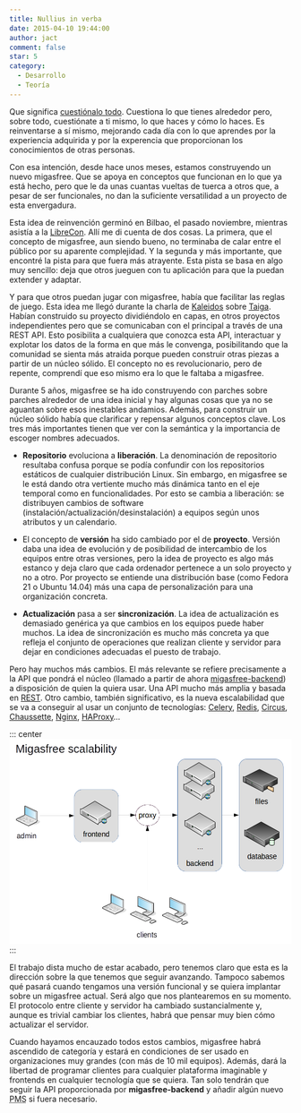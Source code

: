 ```yaml
---
title: Nullius in verba
date: 2015-04-10 19:44:00
author: jact
comment: false
star: 5
category:
  - Desarrollo
  - Teoría
---
```


Que significa [cuestiónalo todo](https://royalsociety.org/about-us/history/). Cuestiona lo que tienes alrededor pero, sobre todo, cuestiónate a ti mismo, lo que haces y cómo lo haces. Es reinventarse a sí mismo, mejorando cada día con lo que aprendes por la experiencia adquirida y por la experencia que proporcionan los conocimientos de otras personas.

<!-- more -->

Con esa intención, desde hace unos meses, estamos construyendo un nuevo migasfree. Que se apoya en conceptos que funcionan en lo que ya está hecho, pero que le da unas cuantas vueltas de tuerca a otros que, a pesar de ser funcionales, no dan la suficiente versatilidad a un proyecto de esta envergadura.

Esta idea de reinvención germinó en Bilbao, el pasado noviembre, mientras asistía a la [LibreCon](http://www.librecon.io/). Allí me di cuenta de dos cosas. La primera, que el concepto de migasfree, aun siendo bueno, no terminaba de calar entre el público por su aparente complejidad. Y la segunda y más importante, que encontré la pista para que fuera más atrayente. Esta pista se basa en algo muy sencillo: deja que otros jueguen con tu aplicación para que la puedan extender y adaptar.

Y para que otros puedan jugar con migasfree, había que facilitar las reglas de juego. Esta idea me llegó durante la charla de [Kaleidos](http://kaleidos.net/) sobre [Taiga](https://taiga.io/). Habían construido su proyecto dividiéndolo en capas, en otros proyectos independientes pero que se comunicaban con el principal a través de una REST API. Esto posibilita a cualquiera que conozca esta API, interactuar y explotar los datos de la forma en que más le convenga, posibilitando que la comunidad se sienta más atraida porque pueden construir otras piezas a partir de un núcleo sólido. El concepto no es revolucionario, pero de repente, comprendí que eso mismo era lo que le faltaba a migasfree.

Durante 5 años, migasfree se ha ido construyendo con parches sobre parches alrededor de una idea inicial y hay algunas cosas que ya no se aguantan sobre esos inestables andamios. Además, para construir un núcleo sólido había que clarificar y repensar algunos conceptos clave. Los tres más importantes tienen que ver con la semántica y la importancia de escoger nombres adecuados.

- **Repositorio** evoluciona a **liberación**. La denominación de repositorio resultaba confusa porque se podía confundir con los repositorios estáticos de cualquier distribución Linux. Sin embargo, en migasfree se le está dando otra vertiente mucho más dinámica tanto en el eje temporal como en funcionalidades. Por esto se cambia a liberación: se distribuyen cambios de software (instalación/actualización/desinstalación) a equipos según unos atributos y un calendario.

- El concepto de **versión** ha sido cambiado por el de **proyecto**. Versión daba una idea de evolución y de posibilidad de intercambio de los equipos entre otras versiones, pero la idea de proyecto es algo más estanco y deja claro que cada ordenador pertenece a un solo proyecto y no a otro. Por proyecto se entiende una distribución base (como Fedora 21 o Ubuntu 14.04) más una capa de personalización para una organización concreta.

- **Actualización** pasa a ser **sincronización**. La idea de actualización es demasiado genérica ya que cambios en los equipos puede haber muchos. La idea de sincronización es mucho más concreta ya que refleja el conjunto de operaciones que realizan cliente y servidor para dejar en condiciones adecuadas el puesto de trabajo.

Pero hay muchos más cambios. El más relevante se refiere precisamente a la API que pondrá el núcleo (llamado a partir de ahora [migasfree-backend](https://github.com/migasfree/migasfree-backend)) a disposición de quien la quiera usar. Una API mucho más amplia y basada en [REST](http://es.wikipedia.org/wiki/Representational_State_Transfer). Otro cambio, también significativo, es la nueva escalabilidad que se va a conseguir al usar un conjunto de tecnologías: [Celery](http://www.celeryproject.org/), [Redis](https://redis.io/), [Circus](http://circus.readthedocs.org/), [Chaussette](https://chaussette.readthedocs.org/), [Nginx](http://wiki.nginx.org/), [HAProxy](http://www.haproxy.org/)…

::: center
![Escalabilidad de migasfree](/img/scaling_migasfree.png 'Escalabilidad de migasfree')
:::

El trabajo dista mucho de estar acabado, pero tenemos claro que esta es la dirección sobre la que tenemos que seguir avanzando. Tampoco sabemos qué pasará cuando tengamos una versión funcional y se quiera implantar sobre un migasfree actual. Será algo que nos plantearemos en su momento. El protocolo entre cliente y servidor ha cambiado sustancialmente y, aunque es trivial cambiar los clientes, habrá que pensar muy bien cómo actualizar el servidor.

Cuando hayamos encauzado todos estos cambios, migasfree habrá ascendido de categoría y estará en condiciones de ser usado en organizaciones muy grandes (con más de 10 mil equipos). Además, dará la libertad de programar clientes para cualquier plataforma imaginable y frontends en cualquier tecnología que se quiera. Tan solo tendrán que seguir la API proporcionada por **migasfree-backend** y añadir algún nuevo <acronym title="Package Management System">PMS</acronym> si fuera necesario.
